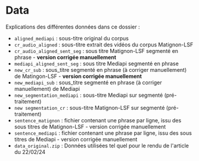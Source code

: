 # Data

Explications des différentes données dans ce dossier : 

- `aligned_mediapi` : sous-titre original du corpus 
- `cr_audio_aligned` : sous-titre extrait des vidéos du corpus Matignon-LSF
- `cr_audio_aligned_sent_seg` : sous titre Matignon-LSF segmenté en phrase - **version corrigée manuellement** 
- `mediapi_aligned_sent_seg` : sous titre Mediapi segmenté en phrase
- `new_cr_sub` : sous_titre segmenté en phrase (à corriger manuellement) de Matingon-LSF - **version corrigée manuellement** 
- `new_mediapi_sub` : sous_titre segmenté en phrase (à corriger manuellement) de Mediapi
- `new_segmentation_mediapi` : sous-titre Mediapi sur segmenté (pré-traitement)
- `new segmentation_cr` : sous-titre Matignon-LSF sur segmenté (pré-traitement)
- `sentence_matignon` : fichier contenant une phrase par ligne, issu des sous titres de Matignon-LSF - version corrigée manuellement
- `sentence_mediapi` : fichier contenant une phrase par ligne, issu des sous titres de Mediapi - version corrigée manuellement
- `data_original.zip` : Données utilisées tel quel pour le rendu de l'article du 22/02/24